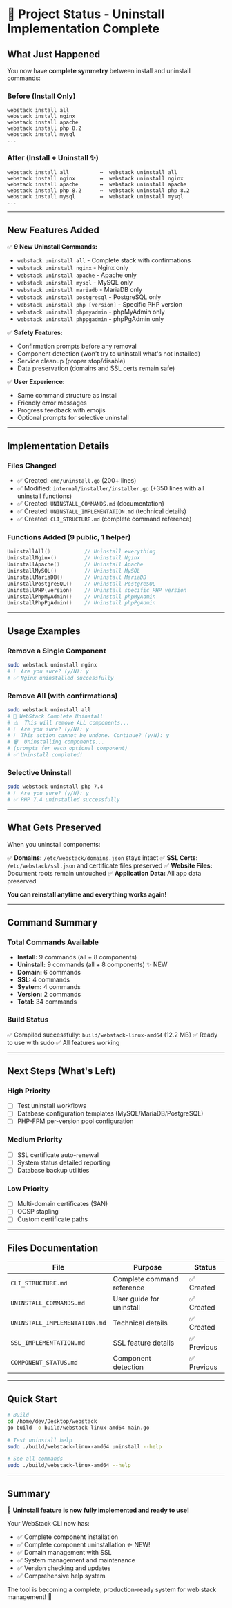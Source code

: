 # 🎉 Project Status - Uninstall Implementation Complete

## What Just Happened

You now have **complete symmetry** between install and uninstall commands:

### Before (Install Only)
```
webstack install all
webstack install nginx
webstack install apache
webstack install php 8.2
webstack install mysql
...
```

### After (Install + Uninstall ✨)
```
webstack install all          ↔️  webstack uninstall all
webstack install nginx        ↔️  webstack uninstall nginx
webstack install apache       ↔️  webstack uninstall apache
webstack install php 8.2      ↔️  webstack uninstall php 8.2
webstack install mysql        ↔️  webstack uninstall mysql
...
```

---

## New Features Added

✅ **9 New Uninstall Commands:**
- `webstack uninstall all` - Complete stack with confirmations
- `webstack uninstall nginx` - Nginx only
- `webstack uninstall apache` - Apache only
- `webstack uninstall mysql` - MySQL only
- `webstack uninstall mariadb` - MariaDB only
- `webstack uninstall postgresql` - PostgreSQL only
- `webstack uninstall php [version]` - Specific PHP version
- `webstack uninstall phpmyadmin` - phpMyAdmin only
- `webstack uninstall phppgadmin` - phpPgAdmin only

✅ **Safety Features:**
- Confirmation prompts before any removal
- Component detection (won't try to uninstall what's not installed)
- Service cleanup (proper stop/disable)
- Data preservation (domains and SSL certs remain safe)

✅ **User Experience:**
- Same command structure as install
- Friendly error messages
- Progress feedback with emojis
- Optional prompts for selective uninstall

---

## Implementation Details

### Files Changed
- ✅ Created: `cmd/uninstall.go` (200+ lines)
- ✅ Modified: `internal/installer/installer.go` (+350 lines with all uninstall functions)
- ✅ Created: `UNINSTALL_COMMANDS.md` (documentation)
- ✅ Created: `UNINSTALL_IMPLEMENTATION.md` (technical details)
- ✅ Created: `CLI_STRUCTURE.md` (complete command reference)

### Functions Added (9 public, 1 helper)
```go
UninstallAll()           // Uninstall everything
UninstallNginx()         // Uninstall Nginx
UninstallApache()        // Uninstall Apache
UninstallMySQL()         // Uninstall MySQL
UninstallMariaDB()       // Uninstall MariaDB
UninstallPostgreSQL()    // Uninstall PostgreSQL
UninstallPHP(version)    // Uninstall specific PHP version
UninstallPhpMyAdmin()    // Uninstall phpMyAdmin
UninstallPhpPgAdmin()    // Uninstall phpPgAdmin
```

---

## Usage Examples

### Remove a Single Component
```bash
sudo webstack uninstall nginx
# ℹ️  Are you sure? (y/N): y
# ✅ Nginx uninstalled successfully
```

### Remove All (with confirmations)
```bash
sudo webstack uninstall all
# 🚨 WebStack Complete Uninstall
# ⚠️  This will remove ALL components...
# ℹ️  Are you sure? (y/N): y
# ℹ️  This action cannot be undone. Continue? (y/N): y
# 🗑️  Uninstalling components...
# (prompts for each optional component)
# ✅ Uninstall completed!
```

### Selective Uninstall
```bash
sudo webstack uninstall php 7.4
# ℹ️  Are you sure? (y/N): y
# ✅ PHP 7.4 uninstalled successfully
```

---

## What Gets Preserved

When you uninstall components:

✅ **Domains:** `/etc/webstack/domains.json` stays intact
✅ **SSL Certs:** `/etc/webstack/ssl.json` and certificate files preserved
✅ **Website Files:** Document roots remain untouched
✅ **Application Data:** All app data preserved

**You can reinstall anytime and everything works again!**

---

## Command Summary

### Total Commands Available
- **Install:** 9 commands (all + 8 components)
- **Uninstall:** 9 commands (all + 8 components) ✨ NEW
- **Domain:** 6 commands
- **SSL:** 4 commands
- **System:** 4 commands
- **Version:** 2 commands
- **Total:** 34 commands

### Build Status
✅ Compiled successfully: `build/webstack-linux-amd64` (12.2 MB)
✅ Ready to use with sudo
✅ All features working

---

## Next Steps (What's Left)

### High Priority
- [ ] Test uninstall workflows
- [ ] Database configuration templates (MySQL/MariaDB/PostgreSQL)
- [ ] PHP-FPM per-version pool configuration

### Medium Priority
- [ ] SSL certificate auto-renewal
- [ ] System status detailed reporting
- [ ] Database backup utilities

### Low Priority
- [ ] Multi-domain certificates (SAN)
- [ ] OCSP stapling
- [ ] Custom certificate paths

---

## Files Documentation

| File | Purpose | Status |
|------|---------|--------|
| `CLI_STRUCTURE.md` | Complete command reference | ✅ Created |
| `UNINSTALL_COMMANDS.md` | User guide for uninstall | ✅ Created |
| `UNINSTALL_IMPLEMENTATION.md` | Technical details | ✅ Created |
| `SSL_IMPLEMENTATION.md` | SSL feature details | ✅ Previous |
| `COMPONENT_STATUS.md` | Component detection | ✅ Previous |

---

## Quick Start

```bash
# Build
cd /home/dev/Desktop/webstack
go build -o build/webstack-linux-amd64 main.go

# Test uninstall help
sudo ./build/webstack-linux-amd64 uninstall --help

# See all commands
sudo ./build/webstack-linux-amd64 --help
```

---

## Summary

🎉 **Uninstall feature is now fully implemented and ready to use!**

Your WebStack CLI now has:
- ✅ Complete component installation
- ✅ Complete component uninstallation ← NEW!
- ✅ Domain management with SSL
- ✅ System management and maintenance
- ✅ Version checking and updates
- ✅ Comprehensive help system

The tool is becoming a complete, production-ready system for web stack management! 🚀
